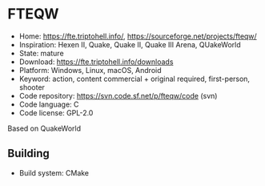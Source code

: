 # FTEQW

- Home: https://fte.triptohell.info/, https://sourceforge.net/projects/fteqw/
- Inspiration: Hexen II, Quake, Quake II, Quake III Arena, QUakeWorld
- State: mature
- Download: https://fte.triptohell.info/downloads
- Platform: Windows, Linux, macOS, Android
- Keyword: action, content commercial + original required, first-person, shooter
- Code repository: https://svn.code.sf.net/p/fteqw/code (svn)
- Code language: C
- Code license: GPL-2.0

Based on QuakeWorld

## Building

- Build system: CMake
